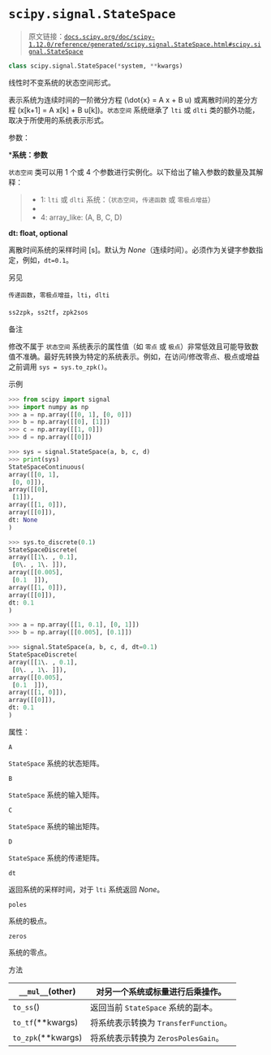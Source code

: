 # `scipy.signal.StateSpace`

> 原文链接：[`docs.scipy.org/doc/scipy-1.12.0/reference/generated/scipy.signal.StateSpace.html#scipy.signal.StateSpace`](https://docs.scipy.org/doc/scipy-1.12.0/reference/generated/scipy.signal.StateSpace.html#scipy.signal.StateSpace)

```py
class scipy.signal.StateSpace(*system, **kwargs)
```

线性时不变系统的状态空间形式。

表示系统为连续时间的一阶微分方程 \(\dot{x} = A x + B u\) 或离散时间的差分方程 \(x[k+1] = A x[k] + B u[k]\)。`状态空间` 系统继承了 `lti` 或 `dlti` 类的额外功能，取决于所使用的系统表示形式。

参数：

***系统：参数**

`状态空间` 类可以用 1 个或 4 个参数进行实例化。以下给出了输入参数的数量及其解释：

> +   1: `lti` 或 `dlti` 系统：（`状态空间`，`传递函数` 或 `零极点增益`）
> +   
> +   4: array_like: (A, B, C, D)

**dt: float, optional**

离散时间系统的采样时间 [s]。默认为 *None*（连续时间）。必须作为关键字参数指定，例如，`dt=0.1`。

另见

`传递函数`，`零极点增益`，`lti`，`dlti`

`ss2zpk`，`ss2tf`，`zpk2sos`

备注

修改不属于 `状态空间` 系统表示的属性值（如 `零点` 或 `极点`）非常低效且可能导致数值不准确。最好先转换为特定的系统表示。例如，在访问/修改零点、极点或增益之前调用 `sys = sys.to_zpk()`。

示例

```py
>>> from scipy import signal
>>> import numpy as np
>>> a = np.array([[0, 1], [0, 0]])
>>> b = np.array([[0], [1]])
>>> c = np.array([[1, 0]])
>>> d = np.array([[0]]) 
```

```py
>>> sys = signal.StateSpace(a, b, c, d)
>>> print(sys)
StateSpaceContinuous(
array([[0, 1],
 [0, 0]]),
array([[0],
 [1]]),
array([[1, 0]]),
array([[0]]),
dt: None
) 
```

```py
>>> sys.to_discrete(0.1)
StateSpaceDiscrete(
array([[1\. , 0.1],
 [0\. , 1\. ]]),
array([[0.005],
 [0.1  ]]),
array([[1, 0]]),
array([[0]]),
dt: 0.1
) 
```

```py
>>> a = np.array([[1, 0.1], [0, 1]])
>>> b = np.array([[0.005], [0.1]]) 
```

```py
>>> signal.StateSpace(a, b, c, d, dt=0.1)
StateSpaceDiscrete(
array([[1\. , 0.1],
 [0\. , 1\. ]]),
array([[0.005],
 [0.1  ]]),
array([[1, 0]]),
array([[0]]),
dt: 0.1
) 
```

属性：

`A`

`StateSpace` 系统的状态矩阵。

`B`

`StateSpace` 系统的输入矩阵。

`C`

`StateSpace` 系统的输出矩阵。

`D`

`StateSpace` 系统的传递矩阵。

`dt`

返回系统的采样时间，对于 `lti` 系统返回 *None*。

`poles`

系统的极点。

`zeros`

系统的零点。

方法

| `__mul__`(other) | 对另一个系统或标量进行后乘操作。 |
| --- | --- |
| `to_ss`() | 返回当前 `StateSpace` 系统的副本。 |
| `to_tf`(**kwargs) | 将系统表示转换为 `TransferFunction`。 |
| `to_zpk`(**kwargs) | 将系统表示转换为 `ZerosPolesGain`。 |
